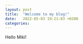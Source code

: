 ```yaml
---
layout: post
title:  "Welcome to my blog!"
date:   2022-05-03 19:21:03 +0200
categories:
---
```


Hello Miki!